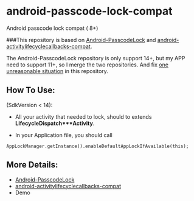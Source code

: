 android-passcode-lock-compat
============================

Android passcode lock compat ( 8+)

###This repository is based on [Android-PasscodeLock](https://github.com/wordpress-mobile/Android-PasscodeLock "wordpress-mobile/Android-PasscodeLock") and [android-activitylifecyclecallbacks-compat](https://github.com/BoD/android-activitylifecyclecallbacks-compat "BoD/android-activitylifecyclecallbacks-compat").

The Android-PasscodeLock repository is only support 14+, but my APP need to support 11+, so I merge the two repositories. And fix [one unreasonable situation](https://github.com/wordpress-mobile/Android-PasscodeLock/pull/14) in this repository.

How To Use:
-------------------------------
(SdkVersion &lt; 14):

- All your activity that needed to lock, should to extends **LifecycleDispatch\*\*\*Activity**.

- In your Application file, you should call
```
AppLockManager.getInstance().enableDefaultAppLockIfAvailable(this);
```

More Details:
-------------------------------

+  [Android-PasscodeLock](https://github.com/wordpress-mobile/Android-PasscodeLock "wordpress-mobile/Android-PasscodeLock")
+ [android-activitylifecyclecallbacks-compat](https://github.com/BoD/android-activitylifecyclecallbacks-compat "BoD/android-activitylifecyclecallbacks-compat")
+ Demo